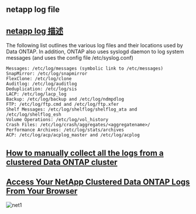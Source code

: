 ## netapp log file

## [netapp log 描述]()

The following list outlines the various log files and their locations used by Data ONTAP. In addition, ONTAP also uses syslogd daemon to log system messages (and uses the config file /etc/syslog.conf)

```
Messages: /etc/log/messages (symbolic link to /etc/messages)  
SnapMirror: /etc/log/snapmirror  
FlexClone: /etc/log/clone  
Auditlog: /etc/log/auditlog  
Deduplication: /etc/log/sis  
LACP: /etc/log/lacp_log  
Backup: /etc/log/backup and /etc/log/ndmpdlog  
FTP: /etc/log/ftp.cmd and /etc/log/ftp.xfer  
Shelf Messages: /etc/log/shelflog/shelflog_ata and /etc/log/shelflog_esh  
Volume Operations: /etc/log/vol_history  
Crash Files: /etc/log/crash/aggregates/<aggregatename>/  
Performance Archives: /etc/log/stats/archives  
ACP: /etc/log/acp/acplog_master and /etc/log/acplog  
```

## [How to manually collect all the logs from a clustered Data ONTAP cluster](https://kb.netapp.com/support/index?page=content&id=1012523)

## [Access Your NetApp Clustered Data ONTAP Logs From Your Browser](https://erailine.com/2014/11/07/access-your-netapp-clustered-data-ontap-logs-from-your-browser/)

![net1](https://erailine.files.wordpress.com/2014/11/screen-shot-2014-11-07-at-10-55-14-pm.png?w=1008)
